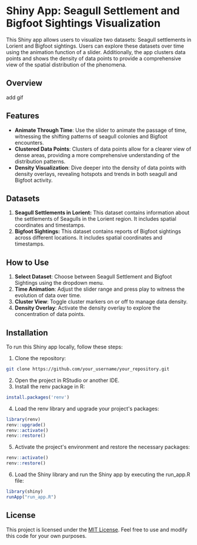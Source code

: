 # Shiny App: Seagull Settlement and Bigfoot Sightings Visualization

This Shiny app allows users to visualize two datasets: Seagull settlements in Lorient and Bigfoot sightings. Users can explore these datasets over time using the animation function of a slider. Additionally, the app clusters data points and shows the density of data points to provide a comprehensive view of the spatial distribution of the phenomena.

## Overview

add gif

## Features

- **Animate Through Time**: Use the slider to animate the passage of time, witnessing the shifting patterns of seagull colonies and Bigfoot encounters.
- **Clustered Data Points**: Clusters of data points allow for a clearer view of dense areas, providing a more comprehensive understanding of the distribution patterns.
- **Density Visualization**: Dive deeper into the density of data points with density overlays, revealing hotspots and trends in both seagull and Bigfoot activity.

## Datasets

1. **Seagull Settlements in Lorient:** This dataset contains information about the settlements of Seagulls in the Lorient region. It includes spatial coordinates and timestamps.
2. **Bigfoot Sightings:** This dataset contains reports of Bigfoot sightings across different locations. It includes spatial coordinates and timestamps.


## How to Use

1. **Select Dataset**: Choose between Seagull Settlement and Bigfoot Sightings using the dropdown menu.
2. **Time Animation**: Adjust the slider range and press play to witness the evolution of data over time.
3. **Cluster View**: Toggle cluster markers on or off to manage data density.
4. **Density Overlay**: Activate the density overlay to explore the concentration of data points.

## Installation

To run this Shiny app locally, follow these steps:

1. Clone the repository:
```bash
git clone https://github.com/your_username/your_repository.git
```
2. Open the project in RStudio or another IDE.
3. Install the renv package in R:
```R
install.packages('renv')
```

4. Load the renv library and upgrade your project's packages:
```R
library(renv)
renv::upgrade()
renv::activate()
renv::restore()
```

5. Activate the project's environment and restore the necessary packages:
```R
renv::activate()
renv::restore()
```

6. Load the Shiny library and run the Shiny app by executing the run_app.R file:
```R
library(shiny)
runApp("run_app.R")
```



## License

This project is licensed under the [MIT License](LICENSE). Feel free to use and modify this code for your own purposes.

